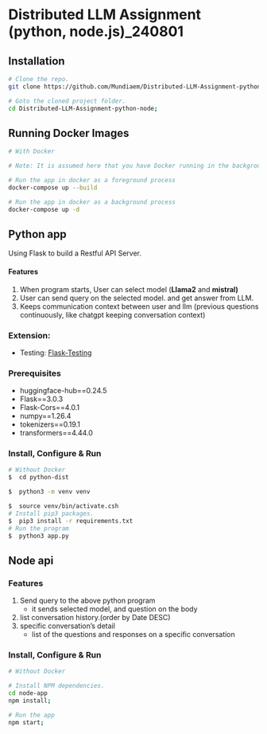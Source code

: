 # Distributed LLM Assignment (python, node.js)_240801
## Installation

```bash
# Clone the repo.
git clone https://github.com/Mundiaem/Distributed-LLM-Assignment-python-node.git;

# Goto the cloned project folder.
cd Distributed-LLM-Assignment-python-node;
```

## Running Docker Images


```bash
# With Docker

# Note: It is assumed here that you have Docker running in the background.

# Run the app in docker as a foreground process
docker-compose up --build 

# Run the app in docker as a background process
docker-compose up -d
```

## Python app
Using Flask to build a Restful API Server.
#### Features
1. When program starts, User can select model (**Llama2** and **mistral)**
2. User can send query on the selected model. and get answer from LLM.
3. Keeps communication context between user and llm (previous questions continuously, like chatgpt keeping conversation context)


### Extension:


- Testing: [Flask-Testing](http://flask.pocoo.org/docs/0.12/testing/)

### Prerequisites
 - huggingface-hub==0.24.5
 - Flask==3.0.3
- Flask-Cors==4.0.1
 - numpy==1.26.4
 - tokenizers==0.19.1
 - transformers==4.44.0

### Install, Configure & Run

```bash
# Without Docker
$  cd python-dist

$  python3 -m venv venv

$  source venv/bin/activate.csh
# Install pip3 packages.
$  pip3 install -r requirements.txt
# Run the program
$  python3 app.py
```

## Node api

 ### Features

1. Send query to the above python program
   - it sends selected model, and question on the body
2. list conversation history.(order by Date DESC)
3. specific conversation’s detail
   - list of the questions and responses on a specific conversation

### Install, Configure & Run 

```bash
# Without Docker

# Install NPM dependencies.
cd node-app
npm install;

# Run the app
npm start;
```
    
 
